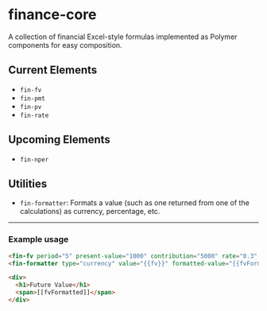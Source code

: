 # finance-core

A collection of financial Excel-style formulas implemented as Polymer components for easy composition.

## Current Elements

- `fin-fv`
- `fin-pmt`
- `fin-pv`
- `fin-rate`

## Upcoming Elements

- `fin-nper`

## Utilities

- `fin-formatter`: Formats a value (such as one returned from one of the calculations) as currency, percentage, etc.

---

### Example usage

```html
<fin-fv period="5" present-value="1000" contribution="5000" rate="0.3" value="{{fv}}"></fin-fv>
<fin-formatter type="currency" value="{{fv}}" formatted-value="{{fvFormatted}}"></fin-formatter>

<div>
  <h1>Future Value</h1>
  <span>[[fvFormatted]]</span>
</div>
```
